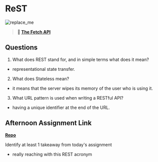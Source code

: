 # ReST

![replace_me](https://codeworks.blob.core.windows.net/public/assets/img/illustrations/placeholder.svg)

> **📖 [The Fetch API](https://codeworksacademy.com/fs-student-guide/resources/wk4/04-Fetch)**

## Questions

1. What does REST stand for, and in simple terms what does it mean?
- representational state transfer.
2. What does Stateless mean?
- it means that the server wipes its memory of the user who is using it.
3. What URL pattern is used when writing a RESTful API?
- having a unique identifier at the end of the URL.
## Afternoon Assignment Link

**[Repo](https://github.com/JonahWood/Gifted)**

Identify at least 1 takeaway from today's assignment
- really reaching with this REST acronym 